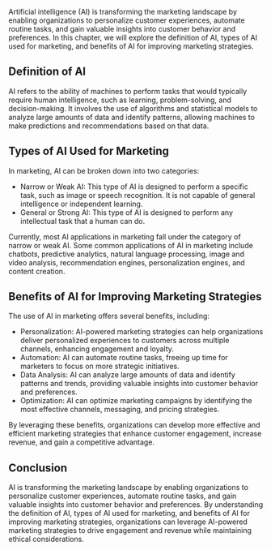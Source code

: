 

Artificial intelligence (AI) is transforming the marketing landscape by enabling organizations to personalize customer experiences, automate routine tasks, and gain valuable insights into customer behavior and preferences. In this chapter, we will explore the definition of AI, types of AI used for marketing, and benefits of AI for improving marketing strategies.

Definition of AI
----------------

AI refers to the ability of machines to perform tasks that would typically require human intelligence, such as learning, problem-solving, and decision-making. It involves the use of algorithms and statistical models to analyze large amounts of data and identify patterns, allowing machines to make predictions and recommendations based on that data.

Types of AI Used for Marketing
------------------------------

In marketing, AI can be broken down into two categories:

* Narrow or Weak AI: This type of AI is designed to perform a specific task, such as image or speech recognition. It is not capable of general intelligence or independent learning.
* General or Strong AI: This type of AI is designed to perform any intellectual task that a human can do.

Currently, most AI applications in marketing fall under the category of narrow or weak AI. Some common applications of AI in marketing include chatbots, predictive analytics, natural language processing, image and video analysis, recommendation engines, personalization engines, and content creation.

Benefits of AI for Improving Marketing Strategies
-------------------------------------------------

The use of AI in marketing offers several benefits, including:

* Personalization: AI-powered marketing strategies can help organizations deliver personalized experiences to customers across multiple channels, enhancing engagement and loyalty.
* Automation: AI can automate routine tasks, freeing up time for marketers to focus on more strategic initiatives.
* Data Analysis: AI can analyze large amounts of data and identify patterns and trends, providing valuable insights into customer behavior and preferences.
* Optimization: AI can optimize marketing campaigns by identifying the most effective channels, messaging, and pricing strategies.

By leveraging these benefits, organizations can develop more effective and efficient marketing strategies that enhance customer engagement, increase revenue, and gain a competitive advantage.

Conclusion
----------

AI is transforming the marketing landscape by enabling organizations to personalize customer experiences, automate routine tasks, and gain valuable insights into customer behavior and preferences. By understanding the definition of AI, types of AI used for marketing, and benefits of AI for improving marketing strategies, organizations can leverage AI-powered marketing strategies to drive engagement and revenue while maintaining ethical considerations.
